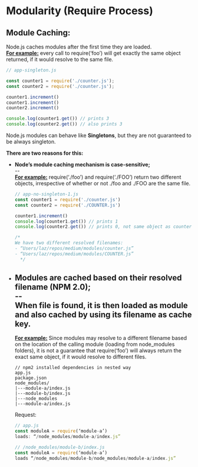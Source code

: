 # Modularity (Require Process)

## Module Caching:
Node.js caches modules after the first time they are loaded.  
**<ins>For example:</ins>** every call to require(‘foo’) will get exactly the same
object returned, if it would resolve to the same file.
```js
// app-singleton.js

const counter1 = require('./counter.js');
const counter2 = require('./counter.js');

counter1.increment()
counter1.increment()
counter2.increment()

console.log(counter1.get()) // prints 3
console.log(counter2.get()) // also prints 3
```

Node.js modules can behave like **Singletons**, but they are not guaranteed to be always 
singleton. 

**There are two reasons for this:**
  - **Node’s module caching mechanism is case-sensitive;**  
        --  
    **<ins>For example:</ins>** require(‘./foo’) and require(‘./FOO’) return two different objects, 
    irrespective of whether or not ./foo and ./FOO are the same file.
    ```js
    // app-no-singleton-1.js
    const counter1 = require('./counter.js')
    const counter2 = require('./COUNTER.js')
    
    counter1.increment()
    console.log(counter1.get()) // prints 1
    console.log(counter2.get()) // prints 0, not same object as counter1
    
    /*
    We have two different resolved filenames:
    - “Users/laz/repos/medium/modules/counter.js”
    - “Users/laz/repos/medium/modules/COUNTER.js”
      */
    ```
  - **Modules are cached based on their resolved filename (NPM 2.0);**  
         --  
    When file is found, it is then loaded as module and also cached by using its 
    filename as **cache key.**  
    --  
    **<ins>For example:</ins>** Since modules may resolve to a different filename based on the 
    location of the calling module (loading from node_modules folders), it is not a 
    guarantee that require(‘foo’) will always return the exact same object, if it 
    would resolve to different files.
    ```
    // npm2 installed dependencies in nested way
    app.js
    package.json
    node_modules/
    |---module-a/index.js
    |---module-b/index.js
    |---node_modules
    |---module-a/index.js
    ```
    Request:
    ```js
    // app.js
    const moduleA = require(‘module-a’)
    loads: “/node_modules/module-a/index.js”
    
    // /node_modules/module-b/index.js
    const moduleA = require(‘module-a’)
    loads “/node_modules/module-b/node_modules/module-a/index.js”
    ```